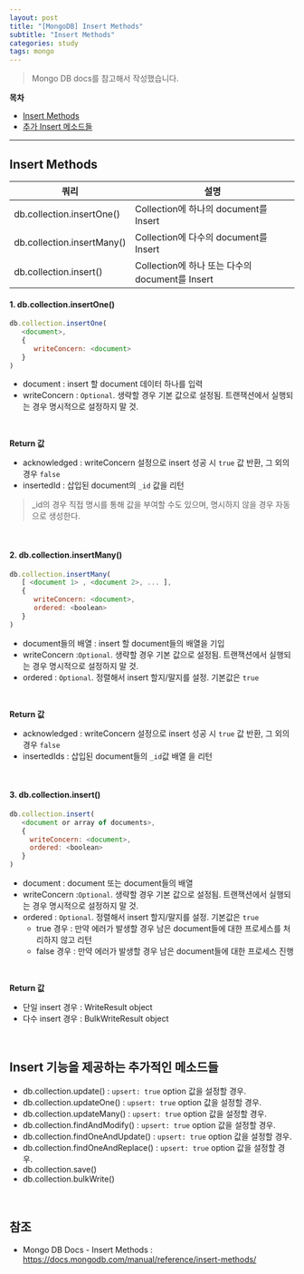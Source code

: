 ```yaml
---
layout: post
title: "[MongoDB] Insert Methods"
subtitle: "Insert Methods"
categories: study
tags: mongo
---
```


> Mongo DB docs를 참고해서 작성했습니다.

**목차**  
 - [Insert Methods](#insert-methods)  
 - [추가 Insert 메소드들](#insert-기능을-제공하는-추가적인-메소드들)
---

## Insert Methods

| 쿼리 | 설명 |
|---|---|
| db.collection.insertOne() | Collection에 하나의 document를 Insert |
| db.collection.insertMany() | Collection에 다수의 document를 Insert |
| db.collection.insert() | Collection에 하나 또는 다수의 document를 Insert |

#### 1. db.collection.insertOne()

```js
db.collection.insertOne(
   <document>,
   {
      writeConcern: <document>
   }
)
```
   - document : insert 할 document 데이터 하나를 입력
   - writeConcern : `Optional`. 생략할 경우 기본 값으로 설정됨. 트랜잭션에서 실행되는 경우 명시적으로 설정하지 말 것.
   
<br/>

**Return 값**
   - acknowledged : writeConcern 설정으로 insert 성공 시 `true` 값 반환, 그 외의 경우 `false`
   - insertedId : 삽입된 document의 `_id` 값을 리턴

> _id의 경우 직접 명시를 통해 값을 부여할 수도 있으며, 명시하지 않을 경우 자동으로 생성한다.

<br/>

#### 2. db.collection.insertMany()

```js
db.collection.insertMany(
   [ <document 1> , <document 2>, ... ],
   {
      writeConcern: <document>,
      ordered: <boolean>
   }
)
```
   - document들의 배열 : insert 할 document들의 배열을 기입
   - writeConcern :`Optional`. 생략할 경우 기본 값으로 설정됨. 트랜잭션에서 실행되는 경우 명시적으로 설정하지 말 것.
   - ordered : `Optional`. 정렬해서 insert 할지/말지를 설정. 기본값은 `true`

<br/>

**Return 값**
   - acknowledged : writeConcern 설정으로 insert 성공 시 `true` 값 반환, 그 외의 경우 `false`
   - insertedIds : 삽입된 document들의 `_id`값 배열 을 리턴

<br/>

#### 3. db.collection.insert()

```js
db.collection.insert(
   <document or array of documents>,
   {
     writeConcern: <document>,
     ordered: <boolean>
   }
)
```
   - document : document 또는 document들의 배열
   - writeConcern :`Optional`. 생략할 경우 기본 값으로 설정됨. 트랜잭션에서 실행되는 경우 명시적으로 설정하지 말 것.
   - ordered : `Optional`. 정렬해서 insert 할지/말지를 설정. 기본값은 `true`
      + true 경우 : 만약 에러가 발생할 경우 남은 document들에 대한 프로세스를 처리하지 않고 리턴
      + false 경우 : 만약 에러가 발생할 경우 남은 document들에 대한 프로세스 진행

<br/>

**Return 값**
   - 단일 insert 경우 : WriteResult object
   - 다수 insert 경우 : BulkWriteResult object

<br/>

## Insert 기능을 제공하는 추가적인 메소드들
   - db.collection.update() : `upsert: true` option 값을 설정할 경우.
   - db.collection.updateOne() : `upsert: true` option 값을 설정할 경우.
   - db.collection.updateMany() : `upsert: true` option 값을 설정할 경우.
   - db.collection.findAndModify() : `upsert: true` option 값을 설정할 경우.
   - db.collection.findOneAndUpdate() : `upsert: true` option 값을 설정할 경우.
   - db.collection.findOneAndReplace() : `upsert: true` option 값을 설정할 경우.
   - db.collection.save()
   - db.collection.bulkWrite()


<br/>

## 참조

- Mongo DB Docs - Insert Methods : https://docs.mongodb.com/manual/reference/insert-methods/
